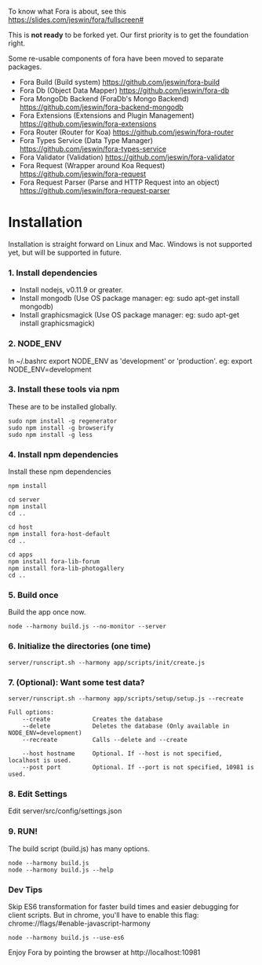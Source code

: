 To know what Fora is about, see this https://slides.com/jeswin/fora/fullscreen#

This is __not ready__ to be forked yet. Our first priority is to get the foundation right.

Some re-usable components of fora have been moved to separate packages.
- Fora Build (Build system) https://github.com/jeswin/fora-build
- Fora Db (Object Data Mapper) https://github.com/jeswin/fora-db
- Fora MongoDb Backend (ForaDb's Mongo Backend) https://github.com/jeswin/fora-backend-mongodb
- Fora Extensions (Extensions and Plugin Management) https://github.com/jeswin/fora-extensions
- Fora Router (Router for Koa) https://github.com/jeswin/fora-router
- Fora Types Service (Data Type Manager) https://github.com/jeswin/fora-types-service
- Fora Validator (Validation) https://github.com/jeswin/fora-validator
- Fora Request (Wrapper around Koa Request) https://github.com/jeswin/fora-request
- Fora Request Parser (Parse and HTTP Request into an object) https://github.com/jeswin/fora-request-parser

Installation
============
Installation is straight forward on Linux and Mac.
Windows is not supported yet, but will be supported in future.

### 1. Install dependencies
- Install nodejs, v0.11.9 or greater.
- Install mongodb (Use OS package manager: eg: sudo apt-get install mongodb)
- Install graphicsmagick (Use OS package manager: eg: sudo apt-get install graphicsmagick)

### 2. NODE_ENV
In ~/.bashrc export NODE_ENV as 'development' or 'production'. eg: export NODE_ENV=development

### 3. Install these tools via npm
These are to be installed globally.
```
sudo npm install -g regenerator
sudo npm install -g browserify
sudo npm install -g less
```

### 4. Install npm dependencies
Install these npm dependencies
```
npm install

cd server
npm install
cd ..

cd host
npm install fora-host-default
cd ..

cd apps
npm install fora-lib-forum
npm install fora-lib-photogallery
cd ..
```

### 5. Build once
Build the app once now.
```
node --harmony build.js --no-monitor --server
```

### 6. Initialize the directories (one time)
```
server/runscript.sh --harmony app/scripts/init/create.js
```

### 7. (Optional): Want some test data?
```
server/runscript.sh --harmony app/scripts/setup/setup.js --recreate

Full options:
    --create            Creates the database
    --delete            Deletes the database (Only available in NODE_ENV=development)
    --recreate          Calls --delete and --create

    --host hostname     Optional. If --host is not specified, localhost is used.
    --post port         Optional. If --port is not specified, 10981 is used.
```

### 8. Edit Settings
Edit server/src/config/settings.json

### 9. RUN!
The build script (build.js) has many options.
```
node --harmony build.js
node --harmony build.js --help
```

### Dev Tips
Skip ES6 transformation for faster build times and easier debugging for client scripts.
But in chrome, you'll have to enable this flag: chrome://flags/#enable-javascript-harmony
```
node --harmony build.js --use-es6
```

Enjoy Fora by pointing the browser at http://localhost:10981
